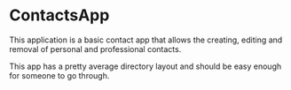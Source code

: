 # ContactsApp

This application is a basic contact app that allows the creating, editing and removal of personal and professional contacts.

This app has a pretty average directory layout and should be easy enough for someone to go through.
